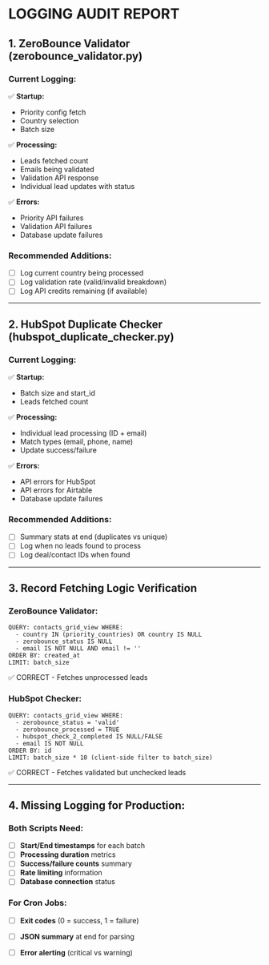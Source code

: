# LOGGING AUDIT REPORT

## 1. ZeroBounce Validator (zerobounce_validator.py)

### Current Logging:
✅ **Startup:**
- Priority config fetch
- Country selection
- Batch size

✅ **Processing:**
- Leads fetched count
- Emails being validated
- Validation API response
- Individual lead updates with status

✅ **Errors:**
- Priority API failures
- Validation API failures
- Database update failures

### Recommended Additions:
- [ ] Log current country being processed
- [ ] Log validation rate (valid/invalid breakdown)
- [ ] Log API credits remaining (if available)

---

## 2. HubSpot Duplicate Checker (hubspot_duplicate_checker.py)

### Current Logging:
✅ **Startup:**
- Batch size and start_id
- Leads fetched count

✅ **Processing:**
- Individual lead processing (ID + email)
- Match types (email, phone, name)
- Update success/failure

✅ **Errors:**
- API errors for HubSpot
- API errors for Airtable
- Database update failures

### Recommended Additions:
- [ ] Summary stats at end (duplicates vs unique)
- [ ] Log when no leads found to process
- [ ] Log deal/contact IDs when found

---

## 3. Record Fetching Logic Verification

### ZeroBounce Validator:
```
QUERY: contacts_grid_view WHERE:
  - country IN (priority_countries) OR country IS NULL
  - zerobounce_status IS NULL
  - email IS NOT NULL AND email != ''
ORDER BY: created_at
LIMIT: batch_size
```
✅ CORRECT - Fetches unprocessed leads

### HubSpot Checker:
```
QUERY: contacts_grid_view WHERE:
  - zerobounce_status = 'valid'
  - zerobounce_processed = TRUE
  - hubspot_check_2_completed IS NULL/FALSE
  - email IS NOT NULL
ORDER BY: id
LIMIT: batch_size * 10 (client-side filter to batch_size)
```
✅ CORRECT - Fetches validated but unchecked leads

---

## 4. Missing Logging for Production:

### Both Scripts Need:
- [ ] **Start/End timestamps** for each batch
- [ ] **Processing duration** metrics
- [ ] **Success/failure counts** summary
- [ ] **Rate limiting** information
- [ ] **Database connection** status

### For Cron Jobs:
- [ ] **Exit codes** (0 = success, 1 = failure)
- [ ] **JSON summary** at end for parsing
- [ ] **Error alerting** (critical vs warning)

